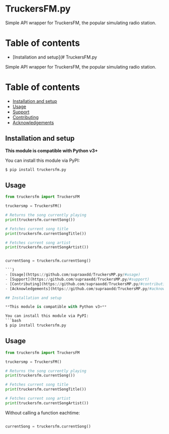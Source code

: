 # TruckersFM.py

Simple API wrapper for TruckersFM, the popular simulating radio station.

# Table of contents
- [Installation and setup](# TruckersFM.py

Simple API wrapper for TruckersFM, the popular simulating radio station.

# Table of contents
- [Installation and setup](https://github.com/mrbean565/TruckersFM.py#installation-and-setup)
- [Usage](https://github.com/mrbean565/TruckersFM.py#usage)
- [Support](https://github.com/supraaxdd/TruckersMP.py/#support)
- [Contributing](https://github.com/supraaxdd/TruckersMP.py/#contributing)
- [Acknowledgements](https://github.com/supraaxdd/TruckersMP.py/#acknowledgements)

## Installation and setup

**This module is compatible with Python v3+**

You can install this module via PyPI:
```bash
$ pip install truckersfm.py
```

 
## Usage

```py
from truckersfm import TruckersFM

truckersmp = TruckersFM()

# Returns the song currently playing
print(truckersfm.currentSong())

# Fetches current song title
print(truckersfm.currentSongTitle()) 

# Fetches current song artist
print(truckersfm.currentSongArtist()) 

```

```py

currentSong = truckersfm.currentSong()

```)
- [Usage](https://github.com/supraaxdd/TruckersMP.py/#usage)
- [Support](https://github.com/supraaxdd/TruckersMP.py/#support)
- [Contributing](https://github.com/supraaxdd/TruckersMP.py/#contributing)
- [Acknowledgements](https://github.com/supraaxdd/TruckersMP.py/#acknowledgements)

## Installation and setup

**This module is compatible with Python v3+**

You can install this module via PyPI:
```bash
$ pip install truckersfm.py
```

 
## Usage

```py
from truckersfm import TruckersFM

truckersmp = TruckersFM()

# Returns the song currently playing
print(truckersfm.currentSong())

# Fetches current song title
print(truckersfm.currentSongTitle()) 

# Fetches current song artist
print(truckersfm.currentSongArtist()) 

```

Without calling a function eachtime:

```py

currentSong = truckersfm.currentSong()

```
